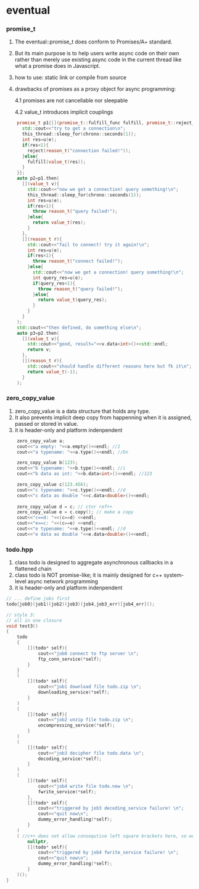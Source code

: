 # eventual

### promise_t

1. The eventual::promise_t does conform to Promises/A+ standard. 

2. But its main purpose is to help users write async code on their own rather than merely use existing async code in the current thread like what a promise does in Javascript.

3. how to use: static link or compile from source

4. drawbacks of promises as a proxy object for async programming: 
    
    4.1 promises are not cancellable nor sleepable

    4.2 value_t introduces implicit couplings

```cpp
    promise_t p1{[](promise_t::fulfill_func fulfill, promise_t::reject_func reject){
      std::cout<<"try to get a connection\n";
      this_thread::sleep_for(chrono::seconds(1));
      int res=u(e);
      if(res<1){
        reject(reason_t("connection failed!"));
      }else{
        fulfill(value_t(res));
      }
    }};
    auto p2=p1.then(
      [](value_t v){
        std::cout<<"now we get a connection! query something!\n";
        this_thread::sleep_for(chrono::seconds(1));
        int res=u(e);
        if(res<1){
          throw reason_t("query failed!");
        }else{
          return value_t(res);
        }
      }, 
      [](reason_t r){
        std::cout<<"fail to connect! try it again!\n";
        int res=u(e);
        if(res<1){
          throw reason_t("connect failed!");
        }else{
          std::cout<<"now we get a connection! query something!\n";
          int query_res=u(e);
          if(query_res<1){
            throw reason_t("query failed!");
          }else{
            return value_t(query_res);
          }
        }
      }
    );
    std::cout<<"then defined, do something else\n";
    auto p3=p2.then(
      [](value_t v){
        std::cout<<"good, result="<<v.data<int>()<<std::endl;
        return v;
      }, 
      [](reason_t r){
        std::cout<<"should handle different reasons here but fk it\n";
        return value_t(-1);
      }
    );
```


### zero_copy_value

1. zero_copy_value is a data structure that holds any type. 
2. It also prevents implicit deep copy from happenning when it is assigned, passed or stored in value.
3. it is header-only and platform indenpendent

```cpp
    zero_copy_value a;
    cout<<"a empty: "<<a.empty()<<endl; //1
    cout<<"a typename: "<<a.type()<<endl; //Dn

    zero_copy_value b(123);
    cout<<"b typename: "<<b.type()<<endl; //i
    cout<<"b data as int: "<<b.data<int>()<<endl; //123

    zero_copy_value c(123.456);
    cout<<"c typename: "<<c.type()<<endl; //d
    cout<<"c data as double "<<c.data<double>()<<endl;
    
    zero_copy_value d = c; // ctor ref++ 
    zero_copy_value e = c.copy(); // make a copy
    cout<<"c==d: "<<(c==d) <<endl;
    cout<<"e==c: "<<(c==e) <<endl;
    cout<<"e typename: "<<e.type()<<endl; //d
    cout<<"e data as double "<<e.data<double>()<<endl;
```


### todo.hpp 

1. class todo is designed to aggregate asynchronous callbacks in a flattened chain 
2. class todo is NOT promise-like; it is mainly designed for c++ system-level async network programming 
3. it is header-only and platform indenpendent

```cpp
// ... define jobs first
todo{job0}(job1)(job2)(job3)(job4,job3_err)[job4_err]();
```

```cpp
// style 3:
// all in one closure
void test3()
{
    todo
    {
        [](todo* self){ 
            cout<<"job0 connect to ftp server \n";
            ftp_conn_service(*self);
        }
    }
    (
        [](todo* self){
            cout<<"job1 download file todo.zip \n";
            downloading_service(*self);
        }
    )
    (
        [](todo* self){
            cout<<"job2 unzip file todo.zip \n";
            uncompressing_service(*self);
        }
    )
    (
        [](todo* self){
            cout<<"job3 decipher file todo.data \n";
            decoding_service(*self);
        }
    )
    (
        [](todo* self){
            cout<<"job4 write file todo.new \n";
            fwrite_service(*self);
        },
        [](todo* self){
            cout<<"triggered by job3 decoding_service failure! \n";
            cout<<"quit now\n";
            dummy_error_handling(*self);
        }
    )
    ( //c++ does not allow consequtive left square brackets here, so we have to use () with first arg set to nullptr
        nullptr, 
        [](todo* self){
            cout<<"triggered by job4 fwrite_service failure! \n";
            cout<<"quit now\n";
            dummy_error_handling(*self);
        }
    )();
}

```

